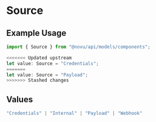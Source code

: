 # Source

## Example Usage

```typescript
import { Source } from "@novu/api/models/components";

<<<<<<< Updated upstream
let value: Source = "Credentials";
=======
let value: Source = "Payload";
>>>>>>> Stashed changes
```

## Values

```typescript
"Credentials" | "Internal" | "Payload" | "Webhook"
```